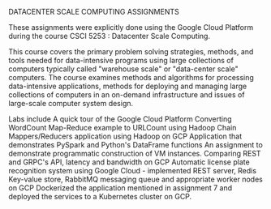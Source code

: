 DATACENTER SCALE COMPUTING ASSIGNMENTS

These assignments were explicitly done using the Google Cloud Platform during the course CSCI 5253 : Datacenter Scale Computing.

This course covers the primary problem solving strategies, methods, and tools needed for data-intensive programs using large collections of computers typically called "warehouse scale" or "data-center scale" computers. The course examines methods and algorithms for processing data-intensive applications, methods for deploying and managing large collections of computers in an on-demand infrastructure and issues of large-scale computer system design.

Labs include
A quick tour of the Google Cloud Platform
Converting WordCount Map-Reduce example to URLCount using Hadoop
Chain Mappers/Reducers application using Hadoop on GCP
Application that demonstrates PySpark and Python's DataFrame functions
An assignment to demonstrate programmatic construction of VM instances.
Comparing REST and GRPC's API, latency and bandwidth on GCP
Automatic license plate recognition system using Google Cloud - implemented REST server, Redis Key-value store, RabbitMQ messaging queue and appropriate worker nodes on GCP
Dockerized the application mentioned in assignment 7 and deployed the services to a Kubernetes cluster on GCP.
